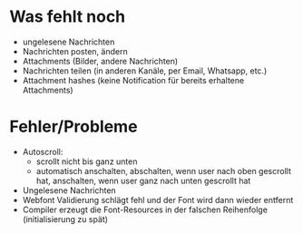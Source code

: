 # Was fehlt noch

* ungelesene Nachrichten
* Nachrichten posten, ändern
* Attachments (Bilder, andere Nachrichten) 
* Nachrichten teilen (in anderen Kanäle, per Email, Whatsapp, etc.)
* Attachment hashes (keine Notification für bereits erhaltene Attachments)


# Fehler/Probleme

* Autoscroll:
    * scrollt nicht bis ganz unten
    * automatisch anschalten, abschalten, wenn user nach oben gescrollt hat, anschalten, wenn user ganz nach unten gescrollt hat
* Ungelesene Nachrichten
* Webfont Validierung schlägt fehl  und der Font wird dann wieder entfernt
* Compiler erzeugt die Font-Resources in der falschen Reihenfolge (initialisierung zu spät)